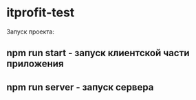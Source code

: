 # itprofit-test

Запуск проекта:

## npm run start  - запуск клиентской части приложения

## npm run server - запуск сервера